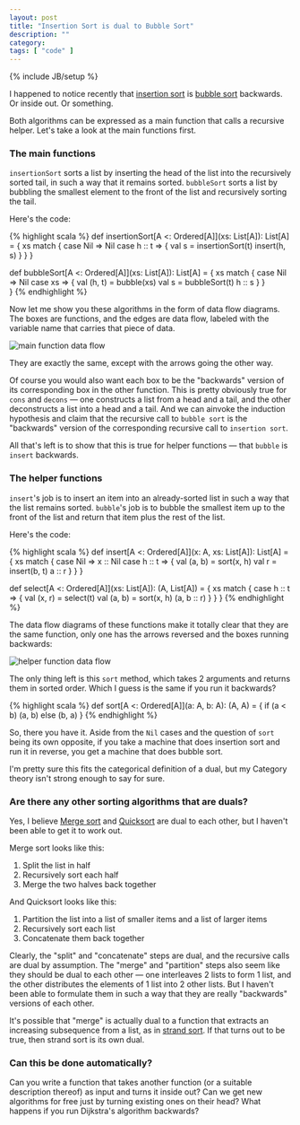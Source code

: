 ```yaml
---
layout: post
title: "Insertion Sort is dual to Bubble Sort"
description: ""
category: 
tags: [ "code" ]
---
```

{% include JB/setup %}

I happened to notice recently that [insertion sort](http://en.wikipedia.org/wiki/insertion_sort) is
[bubble sort](http://en.wikipedia.org/wiki/Bubble_sort) backwards. Or inside out. Or something.

Both algorithms can be expressed as a main function that calls a recursive helper. Let's
take a look at the main functions first.

### The main functions

```insertionSort``` sorts a list by inserting the head of the list into the recursively sorted tail, in such a way that it remains sorted.
```bubbleSort``` sorts a list by bubbling the smallest element to the front of the list and recursively sorting the tail.

Here's the code:

{% highlight scala %}
def insertionSort[A <: Ordered[A]](xs: List[A]): List[A] = {
  xs match {
    case Nil => Nil
    case h :: t => {
      val s = insertionSort(t)
      insert(h, s)
    }
  }
}

def bubbleSort[A <: Ordered[A]](xs: List[A]): List[A] = {
  xs match {
    case Nil => Nil
    case xs => {
      val (h, t) = bubble(xs)
      val s = bubbleSort(t)
      h :: s
    }
  }  
}
{% endhighlight %}

Now let me show you these algorithms in the form of data flow diagrams.
The boxes are functions, and the edges are data flow, labeled with the variable name that carries that piece of data.

![main function data flow](/assets/img/main.png)

They are exactly the same, except with the arrows going the other way.

Of course you would also want each box to be the "backwards" version of its corresponding box in the other function.
This is pretty obviously true for ```cons``` and ```decons``` — one constructs a list from a head and a tail,
and the other deconstructs a list into a head and a tail.
And we can ainvoke the induction hypothesis and claim that the recursive call to
```bubble sort``` is the "backwards" version of the corresponding recursive call to ```insertion sort```.

All that's left is to show that this is true for helper functions — that ```bubble``` is ```insert``` backwards.

### The helper functions

```insert```'s job is to insert an item into an already-sorted list in such a way that the list remains sorted.
```bubble```'s job is to bubble the smallest item up to the front of the list and return that item plus the rest of the list.

Here's the code:

{% highlight scala %}
def insert[A <: Ordered[A]](x: A, xs: List[A]): List[A] = {
  xs match {
    case Nil => x :: Nil
    case h :: t => {
      val (a, b) = sort(x, h)
      val r = insert(b, t)
      a :: r
    }
  }
}

def select[A <: Ordered[A]](xs: List[A]): (A, List[A]) = {
  xs match {
    case h :: t => {
      val (x, r) = select(t)
      val (a, b) = sort(x, h)
      (a, b :: r)
    }
  }
}
{% endhighlight %}

The data flow diagrams of these functions make it totally clear that they are the same function, only one has the
arrows reversed and the boxes running backwards:

![helper function data flow](/assets/img/helper.png)

The only thing left is this ```sort``` method, which takes 2 arguments and returns them in
sorted order. Which I guess is the same if you run it backwards?

{% highlight scala %}
def sort[A <: Ordered[A]](a: A, b: A): (A, A) = {
  if (a < b) (a, b) else (b, a)
}
{% endhighlight %}

So, there you have it. Aside from the ```Nil``` cases and the question of ```sort``` being its own opposite,
if you take a machine that does insertion sort and run it in reverse, you get a machine that does bubble sort.

I'm pretty sure this fits the categorical definition of a dual, but my Category theory isn't strong enough to say for sure.

### Are there any other sorting algorithms that are duals?

Yes, I believe [Merge sort](http://en.wikipedia.org/wiki/Merge_sort) and 
[Quicksort](http://en.wikipedia.org/wiki/Quicksort) are dual to each other, but I haven't been able to get it to work out.

Merge sort looks like this:

1. Split the list in half
2. Recursively sort each half
3. Merge the two halves back together

And Quicksort looks like this:

1. Partition the list into a list of smaller items and a list of larger items
2. Recursively sort each list
3. Concatenate them back together

Clearly, the "split" and "concatenate" steps are dual, and the recursive calls are dual by assumption.
The "merge" and "partition" steps also seem like they should be dual to each other — one
interleaves 2 lists to form 1 list, and the other distributes the elements of 1 list into 2 other lists.
But I haven't been able to formulate them in such a way that they are really "backwards" versions of each other.

It's possible that "merge" is actually dual to a function that extracts an increasing subsequence from a list, as
in [strand sort](http://en.wikipedia.org/wiki/Strand_sort). If that turns out to be true, then strand sort is its own dual.

### Can this be done automatically?

Can you write a function that takes another function (or a suitable description thereof) as input and turns it
inside out? Can we get new algorithms for free just by turning existing ones on their head? What happens if you
run Dijkstra's algorithm backwards?
